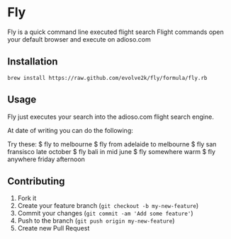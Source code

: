 # Fly

Fly is a quick command line executed flight search
Flight commands open your default browser and execute on adioso.com

## Installation

    brew install https://raw.github.com/evolve2k/fly/formula/fly.rb

## Usage

Fly just executes your search into the adioso.com flight search engine.

At date of writing you can do the following:

Try these:
 $ fly to melbourne
 $ fly from adelaide to melbourne
 $ fly san fransisco late october
 $ fly bali in mid june
 $ fly somewhere warm
 $ fly anywhere friday afternoon

## Contributing

1. Fork it
2. Create your feature branch (`git checkout -b my-new-feature`)
3. Commit your changes (`git commit -am 'Add some feature'`)
4. Push to the branch (`git push origin my-new-feature`)
5. Create new Pull Request